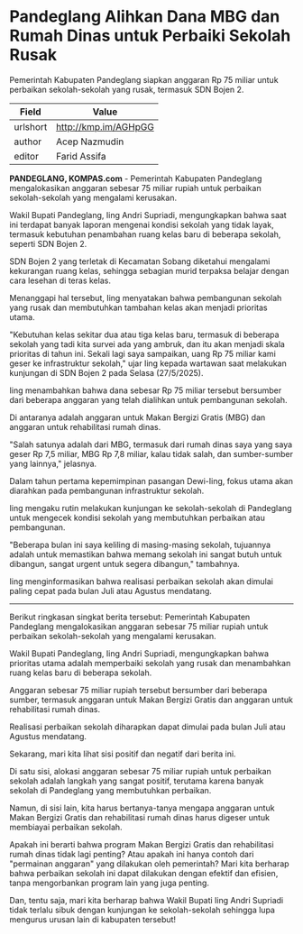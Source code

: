 # Pandeglang Alihkan Dana MBG dan Rumah Dinas untuk Perbaiki Sekolah Rusak

Pemerintah Kabupaten Pandeglang siapkan anggaran Rp 75 miliar untuk perbaikan sekolah-sekolah yang rusak, termasuk SDN Bojen 2.

| Field       | Value                                                       |
|-------------|-------------------------------------------------------------|
| urlshort    | http://kmp.im/AGHpGG |
| author      | Acep Nazmudin |
| editor      | Farid Assifa |

**PANDEGLANG, KOMPAS.com** - Pemerintah Kabupaten Pandeglang mengalokasikan anggaran sebesar 75 miliar rupiah untuk perbaikan sekolah-sekolah yang mengalami kerusakan.

Wakil Bupati Pandeglang, Iing Andri Supriadi, mengungkapkan bahwa saat ini terdapat banyak laporan mengenai kondisi sekolah yang tidak layak, termasuk kebutuhan penambahan ruang kelas baru di beberapa sekolah, seperti SDN Bojen 2.

SDN Bojen 2 yang terletak di Kecamatan Sobang diketahui mengalami kekurangan ruang kelas, sehingga sebagian murid terpaksa belajar dengan cara lesehan di teras kelas.

Menanggapi hal tersebut, Iing menyatakan bahwa pembangunan sekolah yang rusak dan membutuhkan tambahan kelas akan menjadi prioritas utama.

\"Kebutuhan kelas sekitar dua atau tiga kelas baru, termasuk di beberapa sekolah yang tadi kita survei ada yang ambruk, dan itu akan menjadi skala prioritas di tahun ini. Sekali lagi saya sampaikan, uang Rp 75 miliar kami geser ke infrastruktur sekolah,\" ujar Iing kepada wartawan saat melakukan kunjungan di SDN Bojen 2 pada Selasa (27/5/2025).

Iing menambahkan bahwa dana sebesar Rp 75 miliar tersebut bersumber dari beberapa anggaran yang telah dialihkan untuk pembangunan sekolah.

Di antaranya adalah anggaran untuk Makan Bergizi Gratis (MBG) dan anggaran untuk rehabilitasi rumah dinas.

\"Salah satunya adalah dari MBG, termasuk dari rumah dinas saya yang saya geser Rp 7,5 miliar, MBG Rp 7,8 miliar, kalau tidak salah, dan sumber-sumber yang lainnya,\" jelasnya.

Dalam tahun pertama kepemimpinan pasangan Dewi-Iing, fokus utama akan diarahkan pada pembangunan infrastruktur sekolah.

Iing mengaku rutin melakukan kunjungan ke sekolah-sekolah di Pandeglang untuk mengecek kondisi sekolah yang membutuhkan perbaikan atau pembangunan.

\"Beberapa bulan ini saya keliling di masing-masing sekolah, tujuannya adalah untuk memastikan bahwa memang sekolah ini sangat butuh untuk dibangun, sangat urgent untuk segera dibangun,\" tambahnya.

Iing menginformasikan bahwa realisasi perbaikan sekolah akan dimulai paling cepat pada bulan Juli atau Agustus mendatang.

---
Berikut ringkasan singkat berita tersebut: Pemerintah Kabupaten Pandeglang mengalokasikan anggaran sebesar 75 miliar rupiah untuk perbaikan sekolah-sekolah yang mengalami kerusakan.

 Wakil Bupati Pandeglang, Iing Andri Supriadi, mengungkapkan bahwa prioritas utama adalah memperbaiki sekolah yang rusak dan menambahkan ruang kelas baru di beberapa sekolah.

 Anggaran sebesar 75 miliar rupiah tersebut bersumber dari beberapa sumber, termasuk anggaran untuk Makan Bergizi Gratis dan anggaran untuk rehabilitasi rumah dinas.

 Realisasi perbaikan sekolah diharapkan dapat dimulai pada bulan Juli atau Agustus mendatang.



Sekarang, mari kita lihat sisi positif dan negatif dari berita ini.

 Di satu sisi, alokasi anggaran sebesar 75 miliar rupiah untuk perbaikan sekolah adalah langkah yang sangat positif, terutama karena banyak sekolah di Pandeglang yang membutuhkan perbaikan.

 Namun, di sisi lain, kita harus bertanya-tanya mengapa anggaran untuk Makan Bergizi Gratis dan rehabilitasi rumah dinas harus digeser untuk membiayai perbaikan sekolah.

 Apakah ini berarti bahwa program Makan Bergizi Gratis dan rehabilitasi rumah dinas tidak lagi penting? Atau apakah ini hanya contoh dari "permainan anggaran" yang dilakukan oleh pemerintah? Mari kita berharap bahwa perbaikan sekolah ini dapat dilakukan dengan efektif dan efisien, tanpa mengorbankan program lain yang juga penting.

 Dan, tentu saja, mari kita berharap bahwa Wakil Bupati Iing Andri Supriadi tidak terlalu sibuk dengan kunjungan ke sekolah-sekolah sehingga lupa mengurus urusan lain di kabupaten tersebut!
